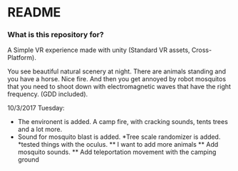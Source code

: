 # README #



### What is this repository for? ###

A Simple VR experience made with unity (Standard VR assets, Cross-Platform). 

You see beautiful natural scenery at night. 
There are animals standing and you have a horse. Nice fire. 
And then you get annoyed by robot mosquitos that you 
need to shoot down with electromagnetic waves that have the right frequency.
(GDD included).


10/3/2017 Tuesday: 

* The environent is added. A camp fire, with cracking sounds, tents trees and a lot more.
* Sound for mosquito blast is added. 
*Tree scale randomizer is added. 
*tested things with the oculus. 
** I want to add more animals
** Add mosquito sounds. 
** Add teleportation movement with the camping ground 

